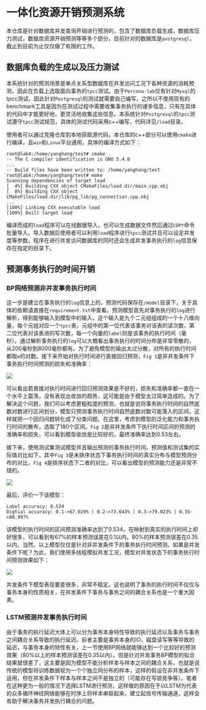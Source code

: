 # 一体化资源开销预测系统

本仓库是针对数据库并发查询开销进行预测的，包含了数据库负载生成，数据库压力测试，数据库资源开销预测等等多个部分。目前针对的数据库是`postgresql`，截止到目前为止仅仅做了有限的工作。

## 数据库负载的生成以及压力测试

本系统针对的预测场景是单点关系型数据库在并发访问工况下各种资源的消耗预测，因此在负载上选取面向事务的`tpcc`测试。由于`Percona-lab`仅有针对`Mysql`的tpcc测试，因此针对`Postgresql`的测试就需要自己编写，之所以不使用现有的benchmark工具是因为在测试过程中需要收集事务执行的诸多信息，只有在具体的代码中才能更好地，更灵活地收集这些信息。本系统针对`Postgresql`的`tpcc`测试遵守`tpcc`测试规范，具体的测试代码采用c++编写，代码详见`/load`目录。

使用者可以通过克隆仓库到本地获取源代码，本仓库的c++部分可以使用`cmake`进行编译，且`win`和`Linux`平台通用，具体的编译方式如下：

```Shell
root@lab4:/home/yanghang/test# cmake .
-- The C compiler identification is GNU 5.4.0
...
-- Build files have been written to: /home/yanghang/test
root@lab4:/home/yanghang/test# make
Scanning dependencies of target load
[  4%] Building CXX object CMakeFiles/load.dir/main.cpp.obj
[  8%] Building CXX object CMakeFiles/load.dir/lib/pg_lib/pg_connection.cpp.obj
...
[100%] Linking CXX executable load
[100%] Built target load
```
编译而成的`load`程序可以在线数据导入，也可以生成数据文件然后通过`COPY`命令批量导入。导入数据后使用者可以利用`load`程序进行`tpcc`测试并且可以设定并发度等参数。程序在进行并发访问数据库的同时还会生成并发事务执行的`log`信息保存在指定的目录下。

## 预测事务执行的时间开销

### BP网络预测非并发事务执行时间

这一步是建立在事务执行的`log`信息上的，预测代码保存在`/model`目录下，关于具体的依赖请直接在`requirement.txt`中查看。预测模型首先对事务执行的`log`进行解析，得到能够输入到模型中的输入。这个输入是九个二元组组成的一个十八维向量，每个元组对应一个`tpcc`表，元组中的第一位代表该事务对该表的读次数，第二位代表对该表进的写次数，每一个向量的`label`则是该事务的执行时间（毫秒）。通过解析事务执行的`log`可以大概看出事务执行的时间分布是非常零散的，从200毫秒到8000毫秒都有。为了避免模型的输出太过分散，对所有的执行时间都取`e`的对数。接下来开始对执行时间进行直接回归预测，`Fig 1`是非并发条件下事务执行时间预测的损失和准确率：

![](https://github.com/yhswjtuILMARE/Resource_estimation/blob/master/pic/bp/l_a_combine.png)

可以看出若直接对执行时间进行回归预测效果是不好的，损失和准确率都一直在一个水平上震荡，没有表现出收敛的趋势，这可能是由于模型太过简单造成的。为了解决这个问题，我们可以考虑更粗粒度的预测，也就是说将事务执行时间的自然底数对数进行区间划分，模型只预测事务执行时间自然底数对数可能落入的区间，这样就把一个回归问题转化成了分类问题。在这里，考虑到模型的泛化能力和事务执行时间的散布，选取了180个区间。`Fig 2`是非并发条件下执行时间区间的预测的准确率和损失，可以看到模型收敛是比较好的，最终准确率达到0.53左右。

接下来，使用测试集测试模型并且输出预测的事务执行时间。预测值和测试集的实际值对比如下，其中`Fig 3`是未排序状态下事务执行时间的真实分布与模型预测分布的对比，`Fig 4`是排序状态下二者的对比，可以看出模型的预测能力还是非常不错的。

![](https://github.com/yhswjtuILMARE/Resource_estimation/blob/master/pic/bp/p_a_r_combine.png)

最后，评价一下该模型：

```shell
Label accuracy: 0.534
Digtial accuracy: 0.1->67.029% | 0.2->73.643% | 0.3->79.023% | 0.35->80.997%
```
该模型的执行时间的区间预测准确率达到了0.534，在映射到真实的执行时间上却好很多，可以看到有67%的样本预测误差在0.1以内，80%的样本预测误差在0.35以内。当然，以上模型仅仅是针对非并发条件下的事务执行时间预测。如果是并发条件下呢？为此，我们使用多线程模拟并发工况，模型对并发状态下的事务执行时间预测效果如下：

![](https://github.com/yhswjtuILMARE/Resource_estimation/blob/master/pic/bp/loss_accuracy_for%20concurrent.png)

并发条件下模型表现要差很多，非常不稳定。这也说明了事务的执行时间不仅仅与事务本身的性质相关，在并发条件下事务与事务之间的耦合关系也是一个重大因素。

### LSTM预测并发事务执行时间

由于事务的执行延迟大体上可以分为事务本身特性导致的执行延迟以及事务与事务之间耦合关系导致的执行延迟。前者主要是事务本身的IO，磁盘读写等等导致的延迟，与事务本身的特性有关，上一节使用BP网络就能够达到一个比较好的预测效果（80%以上的样本预测误差在0.35以内）。但是针对并发事务BP模型的拟合结果就很差了，这主要是因为模型不能分析样本与样本之间的耦合关系，也就是说传统的模型将训练数据视为一个个独立同分布的样本，这样的假设在非并发条件下适用，但在并发条件下样本与样本之间不是独立的（可能存在写锁竞争等）。笔者在这种更为一般的情况下选择LSTM进行预测，这样做的原因在于以LSTM为代表的众多循环神经网络能够在时序上将样本串联起来，建立起信号传输通道，这样会有助于解决事务并发执行耦合的问题。
